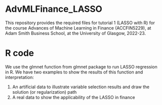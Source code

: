 # AdvMLFinance_LASSO
This repository provides the required files for tutorial 1 (LASSO with R) for the course Advances of Machine Learning in Finance (ACCFIN5229), 
at Adam Smith Business School, at the University of Glasgow, 2022-23.

# R code
We use the glmnet function from glmnet package to run LASSO regression in R. We have two examples to show the results of this function and interpretation:
1) An artificial data to illustrate variable selection results and draw the solution (or regularization) path 
2) A real data to show the applicability of the LASSO in finance

